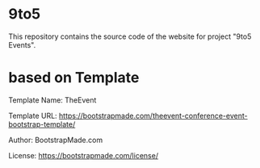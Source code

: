 # 9to5
This repository contains the source code of the website for project "9to5 Events".

# based on Template

Template Name: TheEvent

Template URL: https://bootstrapmade.com/theevent-conference-event-bootstrap-template/

Author: BootstrapMade.com

License: https://bootstrapmade.com/license/